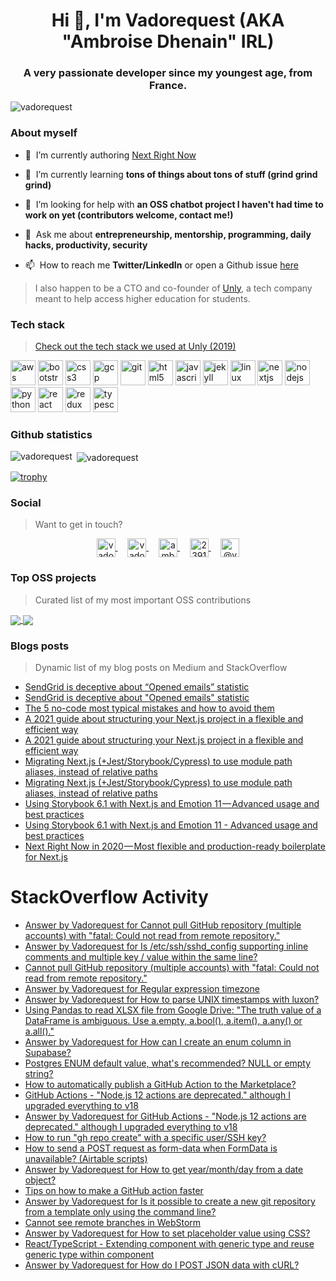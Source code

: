 <h1 align="center">Hi 👋, I'm Vadorequest (AKA "Ambroise Dhenain" IRL)</h1>
<h3 align="center">A very passionate developer since my youngest age, from France.</h3>

<p align="left">
  <img src="https://komarev.com/ghpvc/?username=vadorequest" alt="vadorequest" />
</p>

### About myself

- 🔭&nbsp;&nbsp;I’m currently authoring [Next Right Now](https://github.com/UnlyEd/next-right-now)

- 🌱&nbsp;&nbsp;I’m currently learning **tons of things about tons of stuff (grind grind grind)**

- 🤝&nbsp;&nbsp;I’m looking for help with **an OSS chatbot project I haven't had time to work on yet (contributors welcome, contact me!)**

- 💬&nbsp;&nbsp;Ask me about **entrepreneurship, mentorship, programming, daily hacks, productivity, security**

- 📫&nbsp;&nbsp;How to reach me **Twitter/LinkedIn** or open a Github issue [here](https://github.com/Vadorequest/Vadorequest/issues?q=is%3Aissue+is%3Aopen+sort%3Aupdated-desc)

> I also happen to be a CTO and co-founder of [Unly](https://unly.org/), a tech company meant to help access higher education for students.

### Tech stack

> [Check out the tech stack we used at Unly (2019)](https://stackshare.io/unly/2019)

<p align="left">
  <img src="https://devicons.github.io/devicon/devicon.git/icons/amazonwebservices/amazonwebservices-original-wordmark.svg" alt="aws" width="40" height="40"/> 
  <img src="https://devicons.github.io/devicon/devicon.git/icons/bootstrap/bootstrap-plain.svg" alt="bootstrap" width="40" height="40"/> 
  <img src="https://devicons.github.io/devicon/devicon.git/icons/css3/css3-original-wordmark.svg" alt="css3" width="40" height="40"/> 
  <img src="https://www.vectorlogo.zone/logos/google_cloud/google_cloud-icon.svg" alt="gcp" width="40" height="40"/> 
  <img src="https://www.vectorlogo.zone/logos/git-scm/git-scm-icon.svg" alt="git" width="40" height="40"/> 
  <img src="https://devicons.github.io/devicon/devicon.git/icons/html5/html5-original-wordmark.svg" alt="html5" width="40" height="40"/> 
  <img src="https://devicons.github.io/devicon/devicon.git/icons/javascript/javascript-original.svg" alt="javascript" width="40" height="40"/> 
  <img src="https://www.vectorlogo.zone/logos/jekyllrb/jekyllrb-icon.svg" alt="jekyll" width="40" height="40"/> 
  <img src="https://devicons.github.io/devicon/devicon.git/icons/linux/linux-original.svg" alt="linux" width="40" height="40"/> 
  <img src="https://cdn.worldvectorlogo.com/logos/nextjs-3.svg" alt="nextjs" width="40" height="40"/> 
  <img src="https://devicons.github.io/devicon/devicon.git/icons/nodejs/nodejs-original-wordmark.svg" alt="nodejs" width="40" height="40"/> 
  <img src="https://devicons.github.io/devicon/devicon.git/icons/python/python-original.svg" alt="python" width="40" height="40"/> 
  <img src="https://devicons.github.io/devicon/devicon.git/icons/react/react-original-wordmark.svg" alt="react" width="40" height="40"/> 
  <img src="https://devicons.github.io/devicon/devicon.git/icons/redux/redux-original.svg" alt="redux" width="40" height="40"/> 
  <img src="https://devicons.github.io/devicon/devicon.git/icons/typescript/typescript-original.svg" alt="typescript" width="40" height="40"/>
</p>

### Github statistics

<p>
  <img align="left" src="https://github-readme-stats.vercel.app/api/top-langs/?username=vadorequest&layout=compact&hide=php,smarty&bg_color=30,e96443,904e95&title_color=fff&text_color=fff" alt="vadorequest" />&nbsp;<img align="center" src="https://github-readme-stats.vercel.app/api?username=vadorequest&show_icons=true&count_private=true&show_icons=true&hide=php&bg_color=30,e96443,904e95&title_color=fff&text_color=fff" alt="vadorequest" />
</p>

[![trophy](https://github-profile-trophy.vercel.app/?username=vadorequest)](https://github.com/ryo-ma/github-profile-trophy)


### Social

> Want to get in touch?

<p align="center">
  <a href="https://dev.to/vadorequest" target="blank">
    <img align="center" src="https://cdn.jsdelivr.net/npm/simple-icons@3.0.1/icons/dev-dot-to.svg" alt="vadorequest" height="30" width="30" />
  </a>&nbsp;&nbsp;&nbsp;
  <a href="https://twitter.com/vadorequest" target="blank">
    <img align="center" src="https://cdn.jsdelivr.net/npm/simple-icons@3.0.1/icons/twitter.svg" alt="vadorequest" height="30" width="30" />
  </a>&nbsp;&nbsp;&nbsp;
  <a href="https://linkedin.com/in/ambroise-dhenain" target="blank">
    <img align="center" src="https://cdn.jsdelivr.net/npm/simple-icons@3.0.1/icons/linkedin.svg" alt="ambroise-dhenain" height="30" width="30" />
  </a>&nbsp;&nbsp;&nbsp;
  <a href="https://stackoverflow.com/users/2391795" target="blank">
    <img align="center" src="https://cdn.jsdelivr.net/npm/simple-icons@3.0.1/icons/stackoverflow.svg" alt="2391795" height="30" width="30" />
  </a>&nbsp;&nbsp;&nbsp;
  <a href="https://medium.com/@vadorequest" target="blank">
    <img align="center" src="https://cdn.jsdelivr.net/npm/simple-icons@3.0.1/icons/medium.svg" alt="@vadorequest" height="30" width="30" />
  </a>
</p>

### Top OSS projects

> Curated list of my most important OSS contributions

<a href="https://github.com/UnlyEd/next-right-now">
  <img align="center" src="https://github-readme-stats.vercel.app/api/pin/?username=unlyed&repo=next-right-now" />
</a>

<a href="https://github.com/Vadorequest/rwa-faunadb-reaflow-nextjs-magic">
  <img align="center" src="https://github-readme-stats.vercel.app/api/pin/?username=vadorequest&repo=rwa-faunadb-reaflow-nextjs-magic" />
</a>


### Blogs posts

> Dynamic list of my blog posts on Medium and StackOverflow

<!-- BLOG-POST-LIST:START -->
- [SendGrid is deceptive about “Opened emails” statistic](https://medium.com/unly-org/sendgrid-is-deceptive-about-opened-emails-statistic-b30eed74bbe0?source=rss-3e4790365c74------2)
- [SendGrid is deceptive about &quot;Opened emails&quot; statistic](https://dev.to/vadorequest/sendgrid-is-deceptive-about-opened-emails-statistic-21e0)
- [The 5 no-code most typical mistakes and how to avoid them](https://medium.com/unly-org/the-5-no-code-most-typical-mistakes-and-how-to-avoid-them-6bde79005127?source=rss-3e4790365c74------2)
- [A 2021 guide about structuring your Next.js project in a flexible and efficient way](https://medium.com/unly-org/a-2021-guide-about-structuring-your-next-js-project-in-a-flexible-and-efficient-way-b5459a2a946e?source=rss-3e4790365c74------2)
- [A 2021 guide about structuring your Next.js project in a flexible and efficient way](https://dev.to/vadorequest/a-2021-guide-about-structuring-your-next-js-project-in-a-flexible-and-efficient-way-472)
- [Migrating Next.js &lpar;+Jest/Storybook/Cypress&rpar; to use module path aliases, instead of relative paths](https://medium.com/unly-org/migrating-next-js-jest-storybook-cypress-to-use-module-path-aliases-instead-of-relative-paths-5b7d62c5e9cb?source=rss-3e4790365c74------2)
- [Migrating Next.js &lpar;+Jest/Storybook/Cypress&rpar; to use module path aliases, instead of relative paths](https://dev.to/vadorequest/migrating-next-js-jest-storybook-cypress-to-use-module-path-aliases-instead-of-relative-paths-d9a)
- [Using Storybook 6.1 with Next.js and Emotion 11 — Advanced usage and best practices](https://medium.com/unly-org/using-storybook-6-1-with-next-js-and-emotion-11-advanced-usage-and-best-practices-77a73db46bdb?source=rss-3e4790365c74------2)
- [Using Storybook 6.1 with Next.js and Emotion 11 - Advanced usage and best practices](https://dev.to/vadorequest/using-storybook-6-1-with-next-js-and-emotion-11-advanced-usage-and-best-practices-263h)
- [Next Right Now in 2020 — Most flexible and production-ready boilerplate for Next.js](https://medium.com/unly-org/next-right-now-in-2020-most-flexible-and-production-ready-boilerplate-for-next-js-c7e39bf1474?source=rss-3e4790365c74------2)
<!-- BLOG-POST-LIST:END -->

# StackOverflow Activity
<!-- STACKOVERFLOW:START -->
- [Answer by Vadorequest for Cannot pull GitHub repository &lpar;multiple accounts&rpar; with &quot;fatal: Could not read from remote repository.&quot;](https://stackoverflow.com/questions/76914093/cannot-pull-github-repository-multiple-accounts-with-fatal-could-not-read-fr/76952155#76952155)
- [Answer by Vadorequest for Is /etc/ssh/sshd_config supporting inline comments and multiple key / value within the same line?](https://stackoverflow.com/questions/45507326/is-etc-ssh-sshd-config-supporting-inline-comments-and-multiple-key-value-with/76951896#76951896)
- [Cannot pull GitHub repository &lpar;multiple accounts&rpar; with &quot;fatal: Could not read from remote repository.&quot;](https://stackoverflow.com/questions/76914093/cannot-pull-github-repository-multiple-accounts-with-fatal-could-not-read-fr)
- [Answer by Vadorequest for Regular expression timezone](https://stackoverflow.com/questions/22609927/regular-expression-timezone/76885101#76885101)
- [Answer by Vadorequest for How to parse UNIX timestamps with luxon?](https://stackoverflow.com/questions/66553494/how-to-parse-unix-timestamps-with-luxon/76884046#76884046)
- [Using Pandas to read XLSX file from Google Drive: &quot;The truth value of a DataFrame is ambiguous. Use a.empty, a.bool&lpar;&rpar;, a.item&lpar;&rpar;, a.any&lpar;&rpar; or a.all&lpar;&rpar;.&quot;](https://stackoverflow.com/questions/76266167/using-pandas-to-read-xlsx-file-from-google-drive-the-truth-value-of-a-datafram)
- [Answer by Vadorequest for How can I create an enum column in Supabase?](https://stackoverflow.com/questions/73399168/how-can-i-create-an-enum-column-in-supabase/76055803#76055803)
- [Postgres ENUM default value, what&#39;s recommended? NULL or empty string?](https://stackoverflow.com/questions/76012362/postgres-enum-default-value-whats-recommended-null-or-empty-string)
- [How to automatically publish a GitHub Action to the Marketplace?](https://stackoverflow.com/questions/75069692/how-to-automatically-publish-a-github-action-to-the-marketplace)
- [GitHub Actions - &quot;Node.js 12 actions are deprecated.&quot; although I upgraded everything to v18](https://stackoverflow.com/questions/75061837/github-actions-node-js-12-actions-are-deprecated-although-i-upgraded-everyt)
- [Answer by Vadorequest for GitHub Actions - &quot;Node.js 12 actions are deprecated.&quot; although I upgraded everything to v18](https://stackoverflow.com/questions/75061837/github-actions-node-js-12-actions-are-deprecated-although-i-upgraded-everyt/75061838#75061838)
- [How to run &quot;gh repo create&quot; with a specific user/SSH key?](https://stackoverflow.com/questions/74665494/how-to-run-gh-repo-create-with-a-specific-user-ssh-key)
- [How to send a POST request as form-data when FormData is unavailable? &lpar;Airtable scripts&rpar;](https://stackoverflow.com/questions/74378096/how-to-send-a-post-request-as-form-data-when-formdata-is-unavailable-airtable)
- [Answer by Vadorequest for How to get year/month/day from a date object?](https://stackoverflow.com/questions/2013255/how-to-get-year-month-day-from-a-date-object/74256663#74256663)
- [Tips on how to make a GitHub action faster](https://stackoverflow.com/questions/74251829/tips-on-how-to-make-a-github-action-faster)
- [Answer by Vadorequest for Is it possible to create a new git repository from a template only using the command line?](https://stackoverflow.com/questions/62630485/is-it-possible-to-create-a-new-git-repository-from-a-template-only-using-the-com/74172425#74172425)
- [Cannot see remote branches in WebStorm](https://stackoverflow.com/questions/74162397/cannot-see-remote-branches-in-webstorm)
- [Answer by Vadorequest for How to set placeholder value using CSS?](https://stackoverflow.com/questions/8075986/how-to-set-placeholder-value-using-css/72912701#72912701)
- [React/TypeScript - Extending component with generic type and reuse generic type within component](https://stackoverflow.com/questions/66398473/react-typescript-extending-component-with-generic-type-and-reuse-generic-type)
- [Answer by Vadorequest for How do I POST JSON data with cURL?](https://stackoverflow.com/questions/7172784/how-do-i-post-json-data-with-curl/65509003#65509003)
<!-- STACKOVERFLOW:END -->
